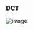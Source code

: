 ### DCT 

![image](https://github.com/nataliejian/learning/blob/master/matlab%E5%BD%B1%E5%83%8F%E8%99%95%E7%90%86/HW5DCTforward/fig.png)
